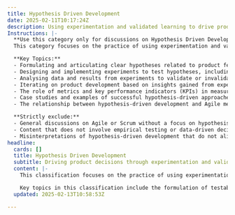 ```yaml
---
title: Hypothesis Driven Development
date: 2025-02-11T10:17:24Z
description: Using experimentation and validated learning to drive product decisions.
Instructions: |-
  **Use this category only for discussions on Hypothesis Driven Development.**  
  This category focuses on the practice of using experimentation and validated learning to inform and guide product development decisions. It emphasises the importance of formulating hypotheses, conducting experiments to test these hypotheses, and using the results to make informed choices that enhance product value and user satisfaction.

  **Key Topics:**
  - Formulating and articulating clear hypotheses related to product features or user behaviours.
  - Designing and implementing experiments to test hypotheses, including A/B testing and user feedback mechanisms.
  - Analysing data and results from experiments to validate or invalidate hypotheses.
  - Iterating on product development based on insights gained from experimentation.
  - The role of metrics and key performance indicators (KPIs) in measuring the success of hypotheses.
  - Case studies and examples of successful hypothesis-driven approaches in product development.
  - The relationship between hypothesis-driven development and Agile methodologies, including Scrum and Lean practices.

  **Strictly exclude:**
  - General discussions on Agile or Scrum without a focus on hypothesis formulation and experimentation.
  - Content that does not involve empirical testing or data-driven decision-making.
  - Misinterpretations of hypothesis-driven development that do not align with the principles of validated learning and experimentation.
headline:
  cards: []
  title: Hypothesis Driven Development
  subtitle: Driving product decisions through experimentation and validated learning, integrating Agile, Lean, and DevOps principles for continuous improvement.
  content: |-
    This classification focuses on the practice of using experimentation and validated learning to inform product development decisions. It encourages teams to formulate hypotheses about their products and test them through iterative cycles, allowing for data-driven insights that can lead to better outcomes. By embracing this approach, teams can adapt quickly to changing user needs and market conditions, making it a vital part of Agile, Lean, and DevOps methodologies.

    Key topics in this classification include the formulation of testable hypotheses, designing experiments, analysing results, and applying findings to enhance product features. Posts may also explore the integration of Evidence-Based Management principles, the role of complexity theory in understanding user behaviour, and how practices from Kanban and Scrum can support a culture of continuous improvement and learning.
  updated: 2025-02-13T10:58:53Z

---
```


